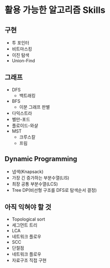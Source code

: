 # 활용 가능한 알고리즘 Skills

## 구현

- 투 포인터
- 비트마스킹
- 이진 탐색
- Union-Find

## 그래프

- DFS
  - 백트래킹
- BFS
  - 이분 그래프 판별
- 다익스트라
- 벨만-포드
- 플로이드-와샬
- MST
  - 크루스칼
  - 프림
  
## Dynamic Programming
- 냅색(Knapsack)
- 가장 긴 증가하는 부분수열(LIS)
- 최장 공통 부분수열(LCS)
- Tree DP(비선형 구조를 DFS로 탐색순서 결정)



## 아직 익혀야 할 것

- Topological sort
- 세그먼트 트리
- LCA
- 네트워크 플로우
- SCC
- 단절점
- 네트워크 플로우
- 자료구조 직접 구현